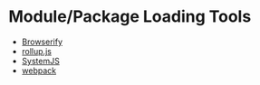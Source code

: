 # Module/Package Loading Tools 

* [Browserify](http://browserify.org/)
* [rollup.js](http://rollupjs.org/)
* [SystemJS](https://github.com/systemjs/systemjs)
* [webpack](https://webpack.github.io/)





































 






